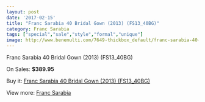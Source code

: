 ```yaml
---
layout: post
date: '2017-02-15'
title: "Franc Sarabia 40 Bridal Gown (2013) (FS13_40BG)"
category: Franc Sarabia
tags: ["special","sale","style","formal","unique"]
image: http://www.benemulti.com/7649-thickbox_default/franc-sarabia-40-bridal-gown-2013-fs1340bg.jpg
---
```

Franc Sarabia 40 Bridal Gown (2013) (FS13_40BG)

On Sales: **$389.95**
<a href="https://www.benemulti.com/en/franc-sarabia/2926-franc-sarabia-40-bridal-gown-2013-fs1340bg.html"><amp-img layout="responsive" width="600" height="600" src="//www.benemulti.com/7649-thickbox_default/franc-sarabia-40-bridal-gown-2013-fs1340bg.jpg" alt="Franc Sarabia 40 Bridal Gown (2013) (FS13_40BG) 0" /></a>
<a href="https://www.benemulti.com/en/franc-sarabia/2926-franc-sarabia-40-bridal-gown-2013-fs1340bg.html"><amp-img layout="responsive" width="600" height="600" src="//www.benemulti.com/7650-thickbox_default/franc-sarabia-40-bridal-gown-2013-fs1340bg.jpg" alt="Franc Sarabia 40 Bridal Gown (2013) (FS13_40BG) 1" /></a>

Buy it: [Franc Sarabia 40 Bridal Gown (2013) (FS13_40BG)](https://www.benemulti.com/en/franc-sarabia/2926-franc-sarabia-40-bridal-gown-2013-fs1340bg.html "Franc Sarabia 40 Bridal Gown (2013) (FS13_40BG)")

View more: [Franc Sarabia](https://www.benemulti.com/en/29-franc-sarabia "Franc Sarabia")